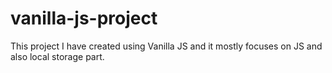 # vanilla-js-project
This project I have created using Vanilla JS and it mostly focuses on JS and also local storage part.
